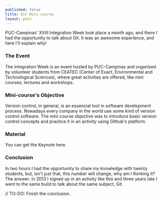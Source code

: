 ```yaml
---
published: false
title: Git Mini-course
layout: post
---
```


PUC-Campinas' XVIII Integration Week took place a month ago, and there I had the opportunity to talk about Git. It was an awesome experience, and here I'll explain why!

### The Event

The Integration Week is an event hosted by PUC-Campinas and organized by volunteer students from CEATEC (Center of Exact, Environmental and Technological Sciences), where great activities are offered, like mini courses, lectures and workshops.

### Mini-course's Objective

Version control, in general, is an essencial tool in software development process. Nowadays every company in the world use some kind of version control software. The mini course objective was to introduce basic version control concepts and practice it in an activity using Github's platform.

### Material

You can get the Keynote here.

### Conclusion

In two hours I had the opportunity to share my knowledge with twenty students, but, isn't just that, this number will change, why am I thinking it? The answer: in 2013 I signed up in an activity like this and three years late I went to the same build to talk about the same subject, Git. 

// TO-DO: Finish the conclusion.
